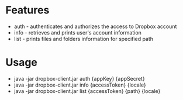 # Features

- auth	-	authenticates	and	authorizes	the	access	to	Dropbox	account	
- info	-	retrieves	and	prints	user's	account	information	
- list	-	prints	files	and	folders	information	for	specified	path

# Usage

- java -jar dropbox-client.jar auth {appKey} {appSecret}
- java -jar dropbox-client.jar info {accessToken} {locale}
- java -jar dropbox-client.jar list {accessToken} {path} {locale}
